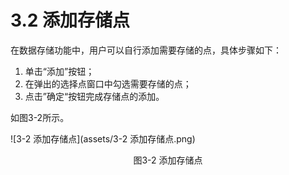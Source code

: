 # 3.2 添加存储点

在数据存储功能中，用户可以自行添加需要存储的点，具体步骤如下： 

1. 单击“添加”按钮；
2. 在弹出的选择点窗口中勾选需要存储的点； 
3. 点击”确定“按钮完成存储点的添加。 

如图3-2所示。 

![3-2 添加存储点](assets/3-2 添加存储点.png)

<center>图3-2 添加存储点</center>

